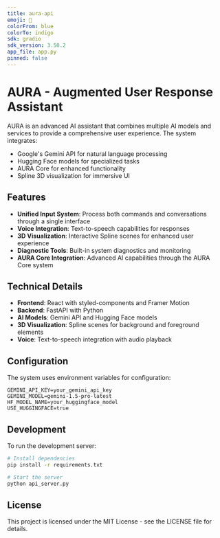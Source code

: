 ```yaml
---
title: aura-api
emoji: 🤖
colorFrom: blue
colorTo: indigo
sdk: gradio
sdk_version: 3.50.2
app_file: app.py
pinned: false
---
```


# AURA - Augmented User Response Assistant

AURA is an advanced AI assistant that combines multiple AI models and services to provide a comprehensive user experience. The system integrates:

- Google's Gemini API for natural language processing
- Hugging Face models for specialized tasks
- AURA Core for enhanced functionality
- Spline 3D visualization for immersive UI

## Features

- **Unified Input System**: Process both commands and conversations through a single interface
- **Voice Integration**: Text-to-speech capabilities for responses
- **3D Visualization**: Interactive Spline scenes for enhanced user experience
- **Diagnostic Tools**: Built-in system diagnostics and monitoring
- **AURA Core Integration**: Advanced AI capabilities through the AURA Core system

## Technical Details

- **Frontend**: React with styled-components and Framer Motion
- **Backend**: FastAPI with Python
- **AI Models**: Gemini API and Hugging Face models
- **3D Visualization**: Spline scenes for background and foreground elements
- **Voice**: Text-to-speech integration with audio playback

## Configuration

The system uses environment variables for configuration:

```env
GEMINI_API_KEY=your_gemini_api_key
GEMINI_MODEL=gemini-1.5-pro-latest
HF_MODEL_NAME=your_huggingface_model
USE_HUGGINGFACE=true
```

## Development

To run the development server:

```bash
# Install dependencies
pip install -r requirements.txt

# Start the server
python api_server.py
```

## License

This project is licensed under the MIT License - see the LICENSE file for details.
